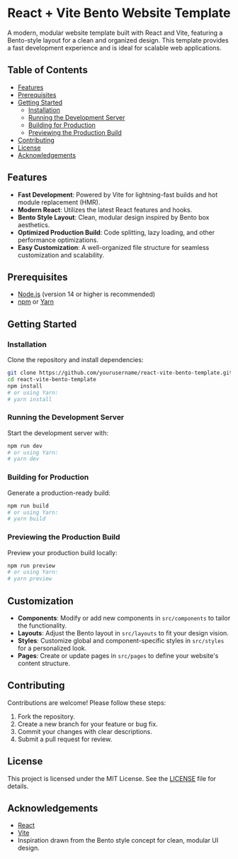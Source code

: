 # React + Vite Bento Website Template

A modern, modular website template built with React and Vite, featuring a Bento-style layout for a clean and organized design. This template provides a fast development experience and is ideal for scalable web applications.

## Table of Contents
- [Features](#features)
- [Prerequisites](#prerequisites)
- [Getting Started](#getting-started)
  - [Installation](#installation)
  - [Running the Development Server](#running-the-development-server)
  - [Building for Production](#building-for-production)
  - [Previewing the Production Build](#previewing-the-production-build)
- [Contributing](#contributing)
- [License](#license)
- [Acknowledgements](#acknowledgements)

## Features
- **Fast Development**: Powered by Vite for lightning-fast builds and hot module replacement (HMR).
- **Modern React**: Utilizes the latest React features and hooks.
- **Bento Style Layout**: Clean, modular design inspired by Bento box aesthetics.
- **Optimized Production Build**: Code splitting, lazy loading, and other performance optimizations.
- **Easy Customization**: A well-organized file structure for seamless customization and scalability.

## Prerequisites
- [Node.js](https://nodejs.org/) (version 14 or higher is recommended)
- [npm](https://www.npmjs.com/) or [Yarn](https://yarnpkg.com/)

## Getting Started

### Installation
Clone the repository and install dependencies:
```bash
git clone https://github.com/yourusername/react-vite-bento-template.git
cd react-vite-bento-template
npm install
# or using Yarn:
# yarn install
```

### Running the Development Server
Start the development server with:
```bash
npm run dev
# or using Yarn:
# yarn dev
```

### Building for Production
Generate a production-ready build:
```bash
npm run build
# or using Yarn:
# yarn build
```

### Previewing the Production Build
Preview your production build locally:
```bash
npm run preview
# or using Yarn:
# yarn preview
```

## Customization
- **Components**: Modify or add new components in `src/components` to tailor the functionality.
- **Layouts**: Adjust the Bento layout in `src/layouts` to fit your design vision.
- **Styles**: Customize global and component-specific styles in `src/styles` for a personalized look.
- **Pages**: Create or update pages in `src/pages` to define your website's content structure.

## Contributing
Contributions are welcome! Please follow these steps:
1. Fork the repository.
2. Create a new branch for your feature or bug fix.
3. Commit your changes with clear descriptions.
4. Submit a pull request for review.

## License
This project is licensed under the MIT License. See the [LICENSE](LICENSE) file for details.

## Acknowledgements
- [React](https://reactjs.org/)
- [Vite](https://vitejs.dev/)
- Inspiration drawn from the Bento style concept for clean, modular UI design.
